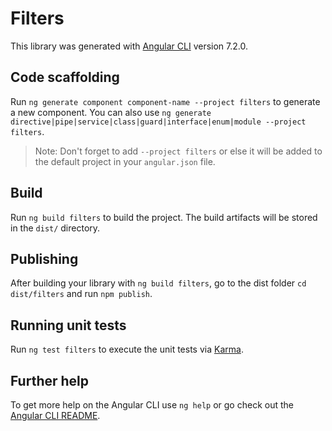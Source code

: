 # Filters

This library was generated with [Angular CLI](https://github.com/angular/angular-cli) version 7.2.0.

## Code scaffolding

Run `ng generate component component-name --project filters` to generate a new component. You can also use `ng generate directive|pipe|service|class|guard|interface|enum|module --project filters`.
> Note: Don't forget to add `--project filters` or else it will be added to the default project in your `angular.json` file. 

## Build

Run `ng build filters` to build the project. The build artifacts will be stored in the `dist/` directory.

## Publishing

After building your library with `ng build filters`, go to the dist folder `cd dist/filters` and run `npm publish`.

## Running unit tests

Run `ng test filters` to execute the unit tests via [Karma](https://karma-runner.github.io).

## Further help

To get more help on the Angular CLI use `ng help` or go check out the [Angular CLI README](https://github.com/angular/angular-cli/blob/master/README.md).
